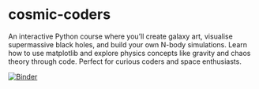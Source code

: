 # cosmic-coders
An interactive Python course where you’ll create galaxy art, visualise supermassive black holes, and build your own N-body simulations. Learn how to use matplotlib and explore physics concepts like gravity and chaos theory through code. Perfect for curious coders and space enthusiasts.

[![Binder](https://mybinder.org/badge_logo.svg)](https://mybinder.org/v2/gh/skoudmani/cosmic-coders/HEAD?urlpath=%2Fdoc%2Ftree%2FGalaxyPainting.ipynb)
